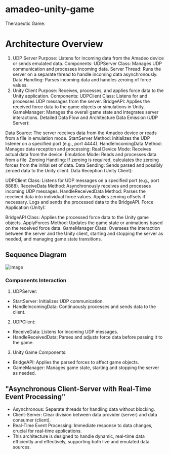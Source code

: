 # amadeo-unity-game
Therapeutic Game.



# Architecture Overview

1. UDP Server
Purpose: Listens for incoming data from the Amadeo device or sends emulated data.
Components:
UDPServer Class: Manages UDP communication and processes incoming data.
Server Thread: Runs the server on a separate thread to handle incoming data asynchronously.
Data Handling: Parses incoming data and handles zeroing of force values.
2. Unity Client
Purpose: Receives, processes, and applies force data to the Unity application.
Components:
UDPClient Class: Listens for and processes UDP messages from the server.
BridgeAPI: Applies the received force data to the game objects or simulations in Unity.
GameManager: Manages the overall game state and integrates server interactions.
Detailed Data Flow and Architecture
Data Emission (UDP Server):

Data Source: The server receives data from the Amadeo device or reads from a file in emulation mode.
StartServer Method: Initializes the UDP listener on a specified port (e.g., port 4444).
HandleIncomingData Method: Manages data reception and processing:
Real Device Mode: Receives actual data from the device.
Emulation Mode: Reads and processes data from a file.
Zeroing Handling: If zeroing is required, calculates the zeroing forces from the initial set of data.
Data Sending: Sends parsed and possibly zeroed data to the Unity client.
Data Reception (Unity Client):

UDPClient Class: Listens for UDP messages on a specified port (e.g., port 8888).
ReceiveData Method: Asynchronously receives and processes incoming UDP messages.
HandleReceivedData Method:
Parses the received data into individual force values.
Applies zeroing offsets if necessary.
Logs and sends the processed data to the BridgeAPI.
Force Application (Unity):

BridgeAPI Class: Applies the processed force data to the Unity game objects.
ApplyForces Method: Updates the game state or animations based on the received force data.
GameManager Class: Oversees the interaction between the server and the Unity client, starting and stopping the server as needed, and managing game state transitions.



## Sequence Diagram

![image](https://github.com/amadeo-game/amadeo-unity-game/assets/74779722/05bb5e36-8e61-479b-a303-2f907d8b126e)


### Components Interaction
1. UDPServer:
* StartServer: Initializes UDP communication.
* HandleIncomingData: Continuously processes and sends data to the client.

2. UDPClient:
* ReceiveData: Listens for incoming UDP messages.
* HandleReceivedData: Parses and adjusts force data before passing it to the game.
 
3. Unity Game Components:
* BridgeAPI: Applies the parsed forces to affect game objects.
* GameManager: Manages game state, starting and stopping the server as needed.

## "Asynchronous Client-Server with Real-Time Event Processing"

* Asynchronous: Separate threads for handling data without blocking.
* Client-Server: Clear division between data provider (server) and data consumer (client).
* Real-Time Event Processing: Immediate response to data changes, crucial for real-time applications.
* This architecture is designed to handle dynamic, real-time data efficiently and effectively, supporting both live and emulated data sources.




